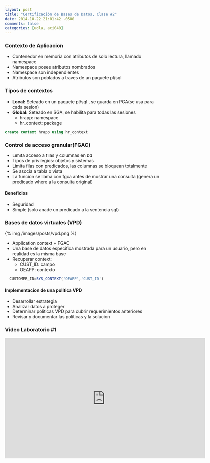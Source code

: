 ```yaml
---
layout: post
title: "Certificación de Bases de Datos, Clase #2"
date: 2014-10-22 21:01:42 -0500
comments: false
categories: [udla, aci040]
---
```


### Contexto de Aplicacion
- Contenedor en memoria con atributos de solo lectura, llamado namespace
- Namespace posee atributos nombrados
- Namespace son independientes
- Atributos son poblados a traves de un paquete pl/sql

### Tipos de contextos
- **Local:** Seteado en un paquete pl/sql , se guarda en PGA(se usa para
  cada sesion)
- **Global:** Seteado en SGA, se habilita para todas las sesiones
  * hrapp: namespace
  * hr_context: package
```sql
create context hrapp using hr_context
```
<!--more-->

### Control de acceso granular(FGAC)
- Limita acceso a filas y columnas en bd
- Tipos de privilegios: objetos y sistemas
- Limita filas con predicados, las columnas se bloquean totalmente
- Se asocia a tabla o vista
- La funcion se llama con fgca antes de mostrar una consulta (genera un
  predicado where a la consulta original)

#### Beneficios
- Seguridad
- Simple (solo anade un predicado a la sentencia sql)

### Bases de datos virtuales (VPD)

{% img /images/posts/vpd.png %}

- Application context + FGAC
- Una base de datos especifica mostrada para un usuario, pero en
  realidad es la misma base
- Recuperar context:
  * CUST_ID: campo
  * OEAPP: contexto
```sql
  CUSTOMER_ID=SYS_CONTEXT('OEAPP','CUST_ID')
```

#### Implementacion de una politica VPD
- Desarrollar estrategia
- Analizar datos a proteger
- Determinar politicas VPD para cubrir requerimientos anteriores
- Revisar y documentar las politicas y la solucion

### Video Laboratorio #1

<iframe class="youtube-player" type="text/html" width="640" height="385"
src="https://www.youtube.com/embed/CFNbfWktEKc" allowfullscreen
frameborder="0">
</iframe>
